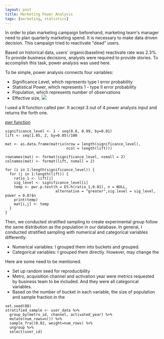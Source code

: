 ```yaml
---
layout: post
title: Marketing Power Analysis
tags: [marketing, statistics]
---
```



In order to plan marketing campaign beforehand, marketing team's manager need to plan quarterly marketing spend. It is necessary to make data driven decision. This campaign tried to reactivate "dead" users.

Based on historical data, users' organic(baseline) reactivate rate was 2.3%. To provide business decisions, analysts were required to provide stories. To accomplish this task, power analysis was used here.

To be simple, power analysis connects four variables:

- Significance Level, which represents type I error probability
- Statistical Power, which represents 1 - type II error probability
- Population, which represents number of observations
- Effective size, <img src="https://render.githubusercontent.com/render/math?math=2arcsin(\sqrt{p1})-2arcsin(\sqrt{p2})">


I used a R function called pwr. It accept 3 out of 4 power analysis input and returns the forth one.

[pwr function](https://github.com/cran/pwr/blob/master/R/pwr.r.test.R)


~~~
significance_level <- 1 - seq(0.8, 0.99, by=0.01)
lift <- seq(1.05, 2, by=0.05)/100

mat <- as.data.frame(matrix(nrow = length(significance_level),
                            ncol = length(lift)))

rownames(mat) <- format(significance_level, nsmall = 2)
colnames(mat) <- format(lift, nsmall = 2)

for (i in 1:length(significance_level)) {
  for (j in 1:length(lift)) {
    ratio_1 <- lift[j]
    sig_level <- significance_level[i]
    temp <- pwr.p.test(h = ES.h(ratio_1,0.01), n = NULL,
                       alternative = "greater",sig.level = sig_level, power = 0.8)$n
    print(temp)
    mat[i,j] <- temp
  }
}
~~~

Then, we conducted stratified sampling to create experimental group follow the same distribution as the population in our database. In general, I conducted stratified sampling with numerical and categorical variables differently.

- Numerical variables: I grouped them into buckets and grouped.
- Categorical variables: I grouped them directly. However, may change the

Here are some need to be mentioned.

- Set up random seed for reproducibility
- Metro, acquisition channel and activation year were metrics requested by business team to be included. And they were all categorical variables.
- Based on the number of bucket in each variable, the size of population and sample fraction in the


~~~
set.seed(88)
stratified_sample <- user_data %>%
  group_by(metro_id, channel, activated_year) %>%
  mutate(num_rows=n()) %>%
  sample_frac(0.02, weight=num_rows) %>%
  ungroup %>%
  select(user_id)
~~~
